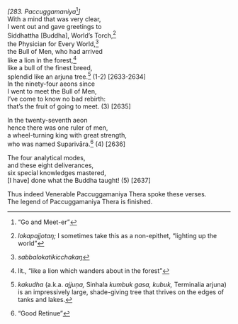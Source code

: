 *\[283. Paccuggamaniya*[^1]*\]*  
With a mind that was very clear,  
I went out and gave greetings to  
Siddhattha \[Buddha\], World’s Torch,[^2]  
the Physician for Every World,[^3]  
the Bull of Men, who had arrived  
like a lion in the forest,[^4]  
like a bull of the finest breed,  
splendid like an arjuna tree.[^5] (1-2) \[2633-2634\]  
In the ninety-four aeons since  
I went to meet the Bull of Men,  
I’ve come to know no bad rebirth:  
that’s the fruit of going to meet. (3) \[2635\]

In the twenty-seventh aeon  
hence there was one ruler of men,  
a wheel-turning king with great strength,  
who was named Suparivāra.[^6] (4) \[2636\]

The four analytical modes,  
and these eight deliverances,  
six special knowledges mastered,  
\[I have\] done what the Buddha taught! (5) \[2637\]

Thus indeed Venerable Paccuggamaniya Thera spoke these verses.  
The legend of Paccuggamaniya Thera is finished.  
[^1]: “Go and Meet-er”  
[^2]: *lokapajjotaŋ;* I sometimes take this as a non-epithet, “lighting
    up the world”  
[^3]: *sabbalokatikicchakaŋ*  
[^4]: lit., “like a lion which wanders about in the forest”  
[^5]: *kakudha* (a.k.a. *ajjuṇa,* Sinhala *kumbuk gasa, kubuk,*
    Terminalia arjuna) is an impressively large, shade-giving tree that
    thrives on the edges of tanks and lakes.  
[^6]: “Good Retinue”
